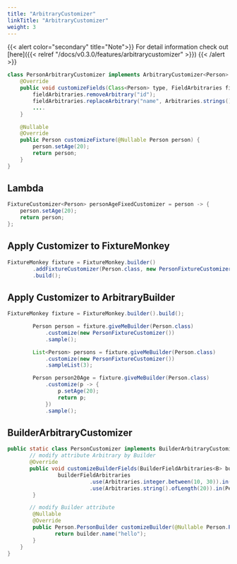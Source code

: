 ```yaml
---
title: "ArbitraryCustomizer"
linkTitle: "ArbitraryCustomizer"
weight: 3
---
```

{{< alert color="secondary" title="Note">}}
For detail information check out [here]({{< relref "/docs/v0.3.0/features/arbitrarycustomizer" >}})
{{< /alert >}}

```java
class PersonArbitraryCustomizer implements ArbitraryCustomizer<Person> {
    @Override
    public void customizeFields(Class<Person> type, FieldArbitraries fieldArbitraries) {
        fieldArbitraries.removeArbitrary("id");   
        fieldArbitraries.replaceArbitrary("name", Arbitraries.strings().ofMaxLength(30));   
        ....
    }

    @Nullable
    @Override
    public Person customizeFixture(@Nullable Person person) {
        person.setAge(20); 
        return person;
    }
}

```

## Lambda

```java
FixtureCustomizer<Person> personAgeFixedCustomizer = person -> {
    person.setAge(20);
    return person;
};

```

## Apply Customizer to FixtureMonkey

```java
FixtureMonkey fixture = FixtureMonkey.builder()
        .addFixtureCustomizer(Person.class, new PersonFixtureCustomizer())
        .build();

```


## Apply Customizer to ArbitraryBuilder

```java
FixtureMonkey fixture = FixtureMonkey.builder().build();

		Person person = fixture.giveMeBuilder(Person.class)
			.customize(new PersonFixtureCustomizer())
			.sample();

		List<Person> persons = fixture.giveMeBuilder(Person.class)
			.customize(new PersonFixtureCustomizer())
			.sampleList(3);

		Person person20Age = fixture.giveMeBuilder(Person.class)
			.customize(p -> {
				p.setAge(20);
				return p;
			})
			.sample();
```

## BuilderArbitraryCustomizer

```java
public static class PersonCustomizer implements BuilderArbitraryCustomizer<Person, Person.PersonBuilder> {
       // modify attribute Arbitrary by Builder
       @Override
       public void customizeBuilderFields(BuilderFieldArbitraries<B> builderFieldArbitraries) {
                builderFieldArbitraries
                          .use(Arbitraries.integer.between(10, 30)).in(Person.PersonBuilder::age)
                          .use(Arbitraries.string().ofLength(20)).in(Person.PersonBuilder::address);
        }

       // modify Builder attribute
        @Nullable
        @Override
        public Person.PersonBuilder customizeBuilder(@Nullable Person.PersonBuilder builder) {
               return builder.name("hello");
        }
    }
}

```
